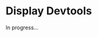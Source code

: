 <meta url="https://github.com/johnlindquist/kit/discussions/798">
<meta id="D_kwDOEu7MBc4AP9TU">
<meta title="Display Devtools">
<meta section="Essentials">
<meta i="5">    
<meta path="docs/display-devtools">    

# Display Devtools  

In progress...